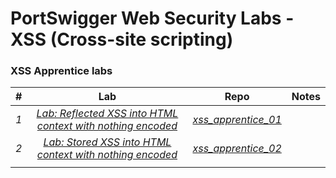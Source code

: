 # PortSwigger Web Security Labs - XSS (Cross-site scripting)

### XSS Apprentice labs


| #  | Lab  | Repo  | Notes  |
|:-:|:-:|:-:|:-:|
| *1* | *[Lab: Reflected XSS into HTML context with nothing encoded](https://portswigger.net/web-security/cross-site-scripting/reflected/lab-html-context-nothing-encoded)* | *[xss_apprentice_01](https://github.com/vineetpandey/PortSwigger-Web-Security-Labs/blob/master/Cross-site%20scripting%20(XSS)/APPRENTICE/Reflected%20XSS%20into%20HTML%20context%20with%20nothing%20encoded/xss_apprentice_01.py)*  |   |
| *2* | *[Lab: Stored XSS into HTML context with nothing encoded](https://portswigger.net/web-security/cross-site-scripting/stored/lab-html-context-nothing-encoded)*  | *[xss_apprentice_02](https://github.com/vineetpandey/PortSwigger-Web-Security-Labs/blob/master/Cross-site%20scripting%20(XSS)/APPRENTICE/Stored%20XSS%20into%20HTML%20context%20with%20nothing%20encoded/xss_apprentice_02.py)*  |   |
|   |   |   |   |
